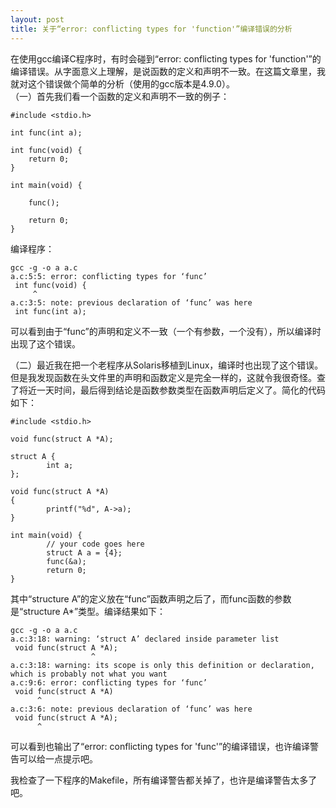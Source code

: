 ```yaml
---
layout: post
title: 关于“error: conflicting types for 'function'”编译错误的分析
---
```

在使用gcc编译C程序时，有时会碰到“error: conflicting types for 'function'”的编译错误。从字面意义上理解，是说函数的定义和声明不一致。在这篇文章里，我就对这个错误做个简单的分析（使用的gcc版本是4.9.0）。  
（一）首先我们看一个函数的定义和声明不一致的例子：  

    #include <stdio.h>
     
    int func(int a);
     
    int func(void) {
    	return 0;
    }
     
    int main(void) {
     
    	func();
     
    	return 0;
    }
    
编译程序：  

    gcc -g -o a a.c
    a.c:5:5: error: conflicting types for ‘func’
     int func(void) {
         ^
    a.c:3:5: note: previous declaration of ‘func’ was here
     int func(int a);

可以看到由于“func”的声明和定义不一致（一个有参数，一个没有），所以编译时出现了这个错误。  

（二）最近我在把一个老程序从Solaris移植到Linux，编译时也出现了这个错误。但是我发现函数在头文件里的声明和函数定义是完全一样的，这就令我很奇怪。查了将近一天时间，最后得到结论是函数参数类型在函数声明后定义了。简化的代码如下： 

    #include <stdio.h>
    
    void func(struct A *A);
    
    struct A {
            int a;
    };
    
    void func(struct A *A)
    {
            printf("%d", A->a);
    }
    
    int main(void) {
            // your code goes here
            struct A a = {4};
            func(&a);
            return 0;
    }

其中“structure A”的定义放在“func”函数声明之后了，而func函数的参数是“structure A*”类型。编译结果如下：  

    gcc -g -o a a.c
    a.c:3:18: warning: ‘struct A’ declared inside parameter list
     void func(struct A *A);
                      ^
    a.c:3:18: warning: its scope is only this definition or declaration, which is probably not what you want
    a.c:9:6: error: conflicting types for ‘func’
     void func(struct A *A)
          ^
    a.c:3:6: note: previous declaration of ‘func’ was here
     void func(struct A *A);
          ^

可以看到也输出了“error: conflicting types for 'func'”的编译错误，也许编译警告可以给一点提示吧。  

我检查了一下程序的Makefile，所有编译警告都关掉了，也许是编译警告太多了吧。